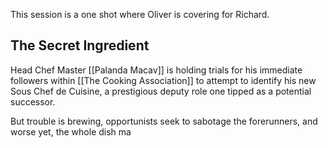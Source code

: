 This session is a one shot where Oliver is covering for Richard.

## The Secret Ingredient

Head Chef Master [[Palanda Macav]] is holding trials for his immediate followers within [[The Cooking Association]] to attempt to identify his new Sous Chef de Cuisine, a prestigious deputy role one tipped as a potential successor.

But trouble is brewing, opportunists seek to sabotage the forerunners, and worse yet, the whole dish ma